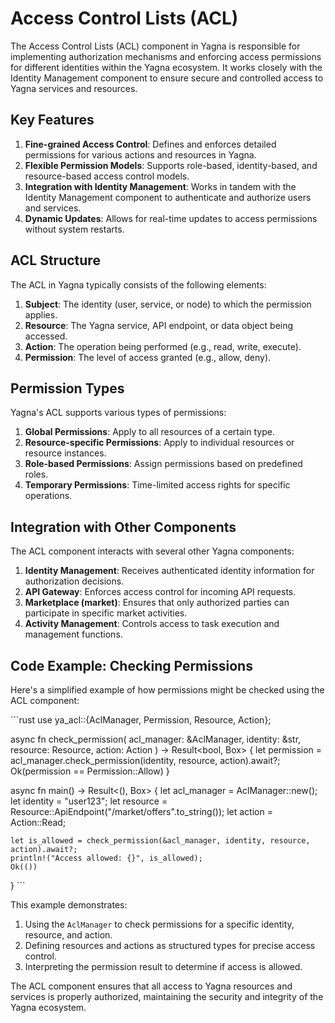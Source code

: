 # Access Control Lists (ACL)

The Access Control Lists (ACL) component in Yagna is responsible for implementing authorization mechanisms and enforcing access permissions for different identities within the Yagna ecosystem. It works closely with the Identity Management component to ensure secure and controlled access to Yagna services and resources.

## Key Features

1. **Fine-grained Access Control**: Defines and enforces detailed permissions for various actions and resources in Yagna.
2. **Flexible Permission Models**: Supports role-based, identity-based, and resource-based access control models.
3. **Integration with Identity Management**: Works in tandem with the Identity Management component to authenticate and authorize users and services.
4. **Dynamic Updates**: Allows for real-time updates to access permissions without system restarts.

## ACL Structure

The ACL in Yagna typically consists of the following elements:

1. **Subject**: The identity (user, service, or node) to which the permission applies.
2. **Resource**: The Yagna service, API endpoint, or data object being accessed.
3. **Action**: The operation being performed (e.g., read, write, execute).
4. **Permission**: The level of access granted (e.g., allow, deny).

## Permission Types

Yagna's ACL supports various types of permissions:

1. **Global Permissions**: Apply to all resources of a certain type.
2. **Resource-specific Permissions**: Apply to individual resources or resource instances.
3. **Role-based Permissions**: Assign permissions based on predefined roles.
4. **Temporary Permissions**: Time-limited access rights for specific operations.

## Integration with Other Components

The ACL component interacts with several other Yagna components:

1. **Identity Management**: Receives authenticated identity information for authorization decisions.
2. **API Gateway**: Enforces access control for incoming API requests.
3. **Marketplace (market)**: Ensures that only authorized parties can participate in specific market activities.
4. **Activity Management**: Controls access to task execution and management functions.

## Code Example: Checking Permissions

Here's a simplified example of how permissions might be checked using the ACL component:

\```rust
use ya_acl::{AclManager, Permission, Resource, Action};

async fn check_permission(
    acl_manager: &AclManager,
    identity: &str,
    resource: Resource,
    action: Action
) -> Result<bool, Box<dyn std::error::Error>> {
    let permission = acl_manager.check_permission(identity, resource, action).await?;
    Ok(permission == Permission::Allow)
}

async fn main() -> Result<(), Box<dyn std::error::Error>> {
    let acl_manager = AclManager::new();
    let identity = "user123";
    let resource = Resource::ApiEndpoint("/market/offers".to_string());
    let action = Action::Read;

    let is_allowed = check_permission(&acl_manager, identity, resource, action).await?;
    println!("Access allowed: {}", is_allowed);
    Ok(())
}
\```

This example demonstrates:
1. Using the `AclManager` to check permissions for a specific identity, resource, and action.
2. Defining resources and actions as structured types for precise access control.
3. Interpreting the permission result to determine if access is allowed.

The ACL component ensures that all access to Yagna resources and services is properly authorized, maintaining the security and integrity of the Yagna ecosystem.
